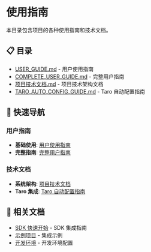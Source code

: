 # 使用指南

本目录包含项目的各种使用指南和技术文档。

## 📋 目录

- [USER_GUIDE.md](./USER_GUIDE.md) - 用户使用指南
- [COMPLETE_USER_GUIDE.md](./COMPLETE_USER_GUIDE.md) - 完整用户指南
- [项目技术文档.md](./项目技术文档.md) - 项目技术架构文档
- [TARO_AUTO_CONFIG_GUIDE.md](./TARO_AUTO_CONFIG_GUIDE.md) - Taro 自动配置指南

## 🚀 快速导航

### 用户指南

- **基础使用**: [用户使用指南](./USER_GUIDE.md)
- **完整指南**: [完整用户指南](./COMPLETE_USER_GUIDE.md)

### 技术文档

- **系统架构**: [项目技术文档](./项目技术文档.md)
- **Taro 集成**: [Taro 自动配置指南](./TARO_AUTO_CONFIG_GUIDE.md)

## 🔗 相关文档

- [SDK 快速开始](../sdk/QUICK_START.md) - SDK 集成指南
- [示例项目](../examples/README.md) - 集成示例
- [开发环境](../DEV_ENVIRONMENT.md) - 开发环境配置
